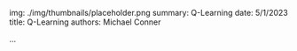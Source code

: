 img: ./img/thumbnails/placeholder.png
summary: Q-Learning
date: 5/1/2023
title: Q-Learning
authors: Michael Conner

...